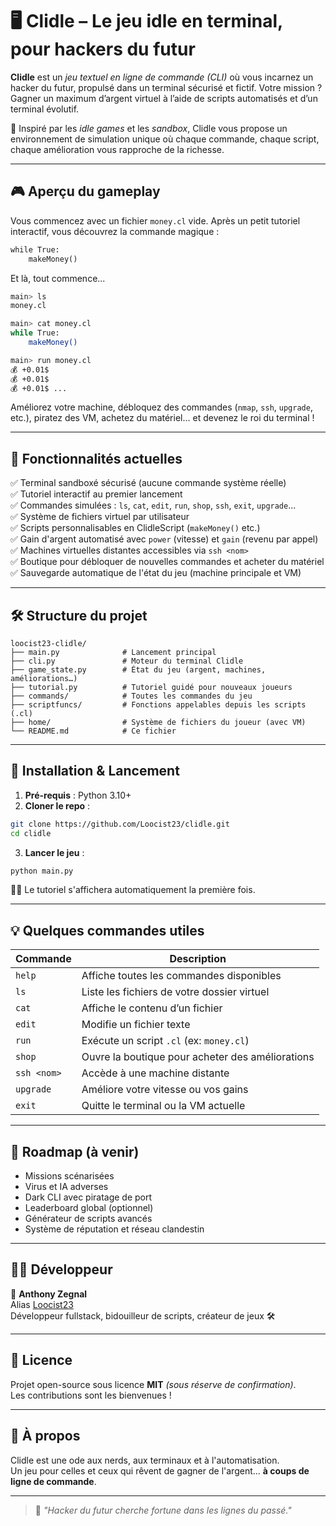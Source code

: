 # 🖥️ Clidle – Le jeu idle en terminal, pour hackers du futur

**Clidle** est un *jeu textuel en ligne de commande (CLI)* où vous incarnez un hacker du futur, propulsé dans un terminal sécurisé et fictif. Votre mission ? Gagner un maximum d’argent virtuel à l’aide de scripts automatisés et d’un terminal évolutif.

🧠 Inspiré par les *idle games* et les *sandbox*, Clidle vous propose un environnement de simulation unique où chaque commande, chaque script, chaque amélioration vous rapproche de la richesse.

---

## 🎮 Aperçu du gameplay

Vous commencez avec un fichier `money.cl` vide. Après un petit tutoriel interactif, vous découvrez la commande magique :

```cl
while True:
    makeMoney()
```

Et là, tout commence...

```bash
main> ls
money.cl

main> cat money.cl
while True:
    makeMoney()

main> run money.cl
💰 +0.01$
💰 +0.01$
💰 +0.01$ ...
```

Améliorez votre machine, débloquez des commandes (`nmap`, `ssh`, `upgrade`, etc.), piratez des VM, achetez du matériel… et devenez le roi du terminal !

---

## 🧰 Fonctionnalités actuelles

✅ Terminal sandboxé sécurisé (aucune commande système réelle)  
✅ Tutoriel interactif au premier lancement  
✅ Commandes simulées : `ls`, `cat`, `edit`, `run`, `shop`, `ssh`, `exit`, `upgrade`...  
✅ Système de fichiers virtuel par utilisateur  
✅ Scripts personnalisables en ClidleScript (`makeMoney()` etc.)  
✅ Gain d'argent automatisé avec `power` (vitesse) et `gain` (revenu par appel)  
✅ Machines virtuelles distantes accessibles via `ssh <nom>`  
✅ Boutique pour débloquer de nouvelles commandes et acheter du matériel  
✅ Sauvegarde automatique de l'état du jeu (machine principale et VM)

---

## 🛠️ Structure du projet

```
loocist23-clidle/
├── main.py              # Lancement principal
├── cli.py               # Moteur du terminal Clidle
├── game_state.py        # État du jeu (argent, machines, améliorations…)
├── tutorial.py          # Tutoriel guidé pour nouveaux joueurs
├── commands/            # Toutes les commandes du jeu
├── scriptfuncs/         # Fonctions appelables depuis les scripts (.cl)
├── home/                # Système de fichiers du joueur (avec VM)
└── README.md            # Ce fichier
```

---

## 🧪 Installation & Lancement

1. **Pré-requis** : Python 3.10+  
2. **Cloner le repo** :

```bash
git clone https://github.com/Loocist23/clidle.git
cd clidle
```

3. **Lancer le jeu** :

```bash
python main.py
```

👩‍🏫 Le tutoriel s'affichera automatiquement la première fois.

---

## 💡 Quelques commandes utiles

| Commande       | Description                                      |
|----------------|--------------------------------------------------|
| `help`         | Affiche toutes les commandes disponibles         |
| `ls`           | Liste les fichiers de votre dossier virtuel      |
| `cat`          | Affiche le contenu d’un fichier                  |
| `edit`         | Modifie un fichier texte                         |
| `run`          | Exécute un script `.cl` (ex: `money.cl`)         |
| `shop`         | Ouvre la boutique pour acheter des améliorations|
| `ssh <nom>`    | Accède à une machine distante                    |
| `upgrade`      | Améliore votre vitesse ou vos gains              |
| `exit`         | Quitte le terminal ou la VM actuelle             |

---

## 🚧 Roadmap (à venir)

- Missions scénarisées
- Virus et IA adverses
- Dark CLI avec piratage de port
- Leaderboard global (optionnel)
- Générateur de scripts avancés
- Système de réputation et réseau clandestin

---

## 🧑‍💻 Développeur

👤 **Anthony Zegnal**  
Alias [Loocist23](https://github.com/Loocist23)  
Développeur fullstack, bidouilleur de scripts, créateur de jeux 🛠️

---

## 📜 Licence

Projet open-source sous licence **MIT** *(sous réserve de confirmation)*.  
Les contributions sont les bienvenues !

---

## 🌟 À propos

Clidle est une ode aux nerds, aux terminaux et à l'automatisation.  
Un jeu pour celles et ceux qui rêvent de gagner de l'argent… **à coups de ligne de commande**.

---

> 🧾 *"Hacker du futur cherche fortune dans les lignes du passé."*
